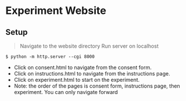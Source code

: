 # Experiment Website

## Setup

> Navigate to the website directory
> Run server on localhost

```shell
$ python -m http.server --cgi 8000
```

-   Click on consent.html to navigate from the consent form.
-   Click on instructions.html to navigate from the instructions page.
-   Click on experiment.html to start on the experiment.
-   Note: the order of the pages is consent form, instructions page, then experiment. You can only navigate forward
